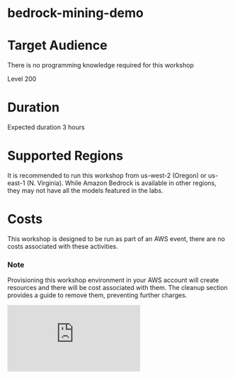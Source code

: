 # bedrock-mining-demo

# Target Audience
There is no programming knowledge required for this workshop

Level 200

# Duration
Expected duration 3 hours

# Supported Regions
It is recommended to run this workshop from us-west-2 (Oregon) or us-east-1 (N. Virginia). While Amazon Bedrock is available in other regions, they may not have all the models featured in the labs.

# Costs
This workshop is designed to be run as part of an AWS event, there are no costs associated with these activities.

### Note
Provisioning this workshop environment in your AWS account will create resources and there will be cost associated with them. The cleanup section provides a guide to remove them, preventing further charges.


![Setup Workshop](https://github.com/kaveerh/bedrock-mining-demo/blob/main/Setup.md "Setup Workshop")


